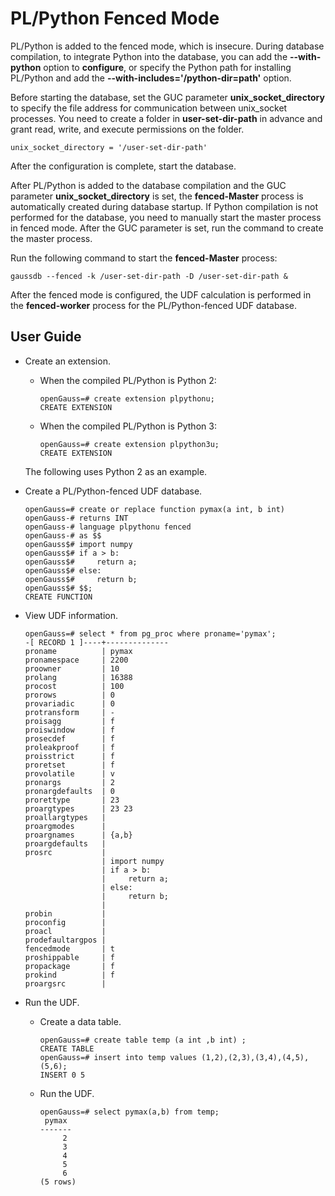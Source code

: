 # PL/Python Fenced Mode<a name="EN-US_TOPIC_0000001149506467"></a>

PL/Python is added to the fenced mode, which is insecure. During database compilation, to integrate Python into the database, you can add the  **--with-python**  option to  **configure**, or specify the Python path for installing PL/Python and add the  **--with-includes='/python-dir=path'**  option.

Before starting the database, set the GUC parameter  **unix\_socket\_directory**  to specify the file address for communication between unix\_socket processes. You need to create a folder in  **user-set-dir-path**  in advance and grant read, write, and execute permissions on the folder.

```
unix_socket_directory = '/user-set-dir-path'
```

After the configuration is complete, start the database.

After PL/Python is added to the database compilation and the GUC parameter  **unix\_socket\_directory**  is set, the  **fenced-Master**  process is automatically created during database startup. If Python compilation is not performed for the database, you need to manually start the master process in fenced mode. After the GUC parameter is set, run the command to create the master process.

Run the following command to start the  **fenced-Master**  process:

```
gaussdb --fenced -k /user-set-dir-path -D /user-set-dir-path &
```

After the fenced mode is configured, the UDF calculation is performed in the  **fenced-worker**  process for the PL/Python-fenced UDF database.

## User Guide<a name="section823619213143"></a>

-   Create an extension.

    -   When the compiled PL/Python is Python 2:

        ```
        openGauss=# create extension plpythonu;
        CREATE EXTENSION
        ```

    -   When the compiled PL/Python is Python 3:

        ```
        openGauss=# create extension plpython3u;
        CREATE EXTENSION
        ```

    The following uses Python 2 as an example.


-   Create a PL/Python-fenced UDF database.

    ```
    openGauss=# create or replace function pymax(a int, b int)
    openGauss-# returns INT
    openGauss-# language plpythonu fenced
    openGauss-# as $$
    openGauss$# import numpy
    openGauss$# if a > b:
    openGauss$#     return a;
    openGauss$# else:
    openGauss$#     return b;
    openGauss$# $$;
    CREATE FUNCTION
    ```

-   View UDF information.

    ```
    openGauss=# select * from pg_proc where proname='pymax';
    -[ RECORD 1 ]----+--------------
    proname          | pymax
    pronamespace     | 2200
    proowner         | 10
    prolang          | 16388
    procost          | 100
    prorows          | 0
    provariadic      | 0
    protransform     | -
    proisagg         | f
    proiswindow      | f
    prosecdef        | f
    proleakproof     | f
    proisstrict      | f
    proretset        | f
    provolatile      | v
    pronargs         | 2
    pronargdefaults  | 0
    prorettype       | 23
    proargtypes      | 23 23
    proallargtypes   |
    proargmodes      |
    proargnames      | {a,b}
    proargdefaults   |
    prosrc           |
                     | import numpy
                     | if a > b:
                     |     return a;
                     | else:
                     |     return b;
                     |
    probin           |
    proconfig        |
    proacl           |
    prodefaultargpos |
    fencedmode       | t
    proshippable     | f
    propackage       | f
    prokind          | f
    proargsrc        |
    ```

-   Run the UDF.
    -   Create a data table.

        ```
        openGauss=# create table temp (a int ,b int) ;
        CREATE TABLE
        openGauss=# insert into temp values (1,2),(2,3),(3,4),(4,5),(5,6);
        INSERT 0 5
        ```

    -   Run the UDF.

        ```
        openGauss=# select pymax(a,b) from temp;
         pymax
        -------
             2
             3
             4
             5
             6
        (5 rows)
        ```



